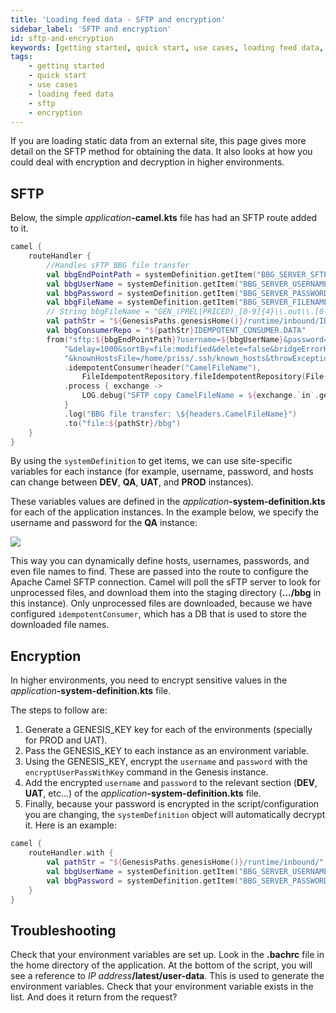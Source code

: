 ```yaml
---
title: 'Loading feed data - SFTP and encryption'
sidebar_label: 'SFTP and encryption'
id: sftp-and-encryption
keywords: [getting started, quick start, use cases, loading feed data, sftp, encryption]
tags:
    - getting started
    - quick start
    - use cases
    - loading feed data
    - sftp
    - encryption
---
```

If you are loading static data from an external site, this page gives more detail on the SFTP method for obtaining the data. It also looks at how you could deal with encryption and decryption in higher environments.

## SFTP
Below, the simple _application_**-camel.kts** file has had an SFTP route added to it.

```kotlin
camel {
    routeHandler {
        //Handles sFTP BBG file transfer
        val bbgEndPointPath = systemDefinition.getItem("BBG_SERVER_SFTP")
        val bbgUserName = systemDefinition.getItem("BBG_SERVER_USERNAME")
        val bbgPassword = systemDefinition.getItem("BBG_SERVER_PASSWORD")
        val bbgFileName = systemDefinition.getItem("BBG_SERVER_FILENAME")
        // String bbgFileName = "GEN_(PREL|PRICED)_[0-9]{4}\\.out\\.[0-9]{8}"
        val pathStr = "${GenesisPaths.genesisHome()}/runtime/inbound/IDEMPOTENT_CONSUMER.DATA"
        val bbgConsumerRepo = "${pathStr}IDEMPOTENT_CONSUMER.DATA"
        from("sftp:${bbgEndPointPath}?username=${bbgUserName}&password=${bbgPassword}&include=$${bbgFileName}" +
            "&delay=1000&sortBy=file:modified&delete=false&bridgeErrorHandler=true" +
            "&knownHostsFile=/home/priss/.ssh/known_hosts&throwExceptionOnConnectFailed=true&stepwise=false")
            .idempotentConsumer(header("CamelFileName"),
                FileIdempotentRepository.fileIdempotentRepository(File(bbgConsumerRepo), 300000, 15000000))
            .process { exchange ->
                LOG.debug("SFTP copy CamelFileName = ${exchange.`in`.getHeader("CamelFileNameOnly").toString()}")
            }
            .log("BBG file transfer: \${headers.CamelFileName}")
            .to("file:${pathStr}/bbg")
    }
}
```

By using the `systemDefinition` to get items, we can use site-specific variables for each instance (for example,  username, password, and hosts can change between **DEV**, **QA**, **UAT**, and **PROD** instances).

These variables values are defined in the _application_**-system-definition.kts** for each of the application instances. In the example below, we specify the username and password for the **QA** instance:

![](/img/variables-qa.png)

This way you can dynamically define hosts, usernames, passwords, and even file names to find. These are passed into the route to configure the Apache Camel SFTP connection.  Camel will poll the sFTP server to look for unprocessed files, and download them into the staging directory (**…/bbg** in this instance). Only unprocessed files are downloaded, because we have configured `idempotentConsumer`, which has a DB that is used to store the downloaded file names.

## Encryption

In higher environments, you need to encrypt sensitive values in the _application_**-system-definition.kts** file.

The steps to follow are:

1. Generate a GENESIS_KEY key for each of the environments (specially for PROD and UAT).
2. Pass the GENESIS_KEY to each instance as an environment variable.
3. Using the GENESIS_KEY, encrypt the `username` and `password` with the `encryptUserPassWithKey` command in the Genesis instance.
4. Add the encrypted `username` and `password` to the relevant section (**DEV**, **UAT**, etc...) of the _application_**-system-definition.kts** file.
5. Finally, because your password is encrypted in the script/configuration you are changing, the `systemDefinition` object will automatically decrypt it. Here is an example:

```kotlin
camel {
    routeHandler.with {
        val pathStr = "${GenesisPaths.genesisHome()}/runtime/inbound/"
        val bbgUserName = systemDefinition.getItem("BBG_SERVER_USERNAME")
        val bbgPassword = systemDefinition.getItem("BBG_SERVER_PASSWORD")
    }
}
```


## Troubleshooting

Check that your environment variables are set up. Look in the **.bachrc** file in the home directory of the application. At the bottom of the script, you will see a reference to _IP address_**/latest/user-data**. This is used to generate the environment variables. Check that your environment variable exists in the list. And does it return from the request?

 
